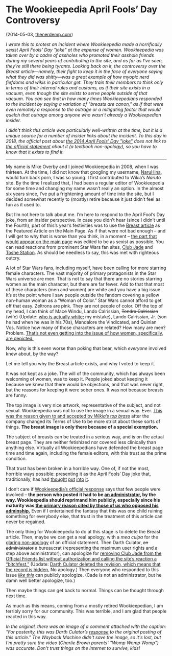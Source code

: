 # The Wookieepedia April Fools’ Day Controversy

(2014-05-03, [thenerdemp.com](https://web.archive.org/web/20150328050520/http://thenerdemp.com/the-wookieepedia-controversy/))

*I wrote this to protest an incident where Wookieepedia made a horrifically sexist April Fools' Day "joke" at the expense of women.
Wookieepedia was taken over by a cadre of assholes who promoted their asshole friends during my several years 
of contributing to the site, and as far as I've seen, they're still there being tyrants. Looking back on it, the controversy over the Breast article&mdash;namely, their fight to keep it in the face of everyone saying what they did was shitty&mdash;was a great example of how myopic nerd fiefdoms and wikis in particular get. They train their members to think only in terms of their internal rules and customs, as if their site exists in a vacuum, even though the site exists to serve people outside of that vacuum. You can see that in how many times Wookieepedians responded to the incident by saying a variation of "breasts are canon," as if that were even remotely a response to the outrage or a mitigating factor that would quelch that outrage among anyone who wasn't already a Wookieepedian insider.*

*I didn't think this article was particularly well-written at the time, but it is a unique source for a number of insider links about the incident. To this day in 2018, the official post about [the 2014 April Fools' Day "joke"](https://starwars.wikia.com/wiki/Wookieepedia:April_Fools'_Day_2014) does not link to [the official statement](http://starwars.wikia.com/wiki/Wookieepedia:April_Fools'_Day_2014/Statement) about it (a textbook non-apology), so you have to know that it exists to find it.*

-----

My name is Mike Overby and I joined Wookieepedia in 2008, when I was thirteen. At the time, I did not know that googling my username, [NaruHina](https://web.archive.org/web/20150328050520/http://starwars.wikia.com/wiki/User:NaruHina), would turn back porn, I was so young. I first contributed to Wikia’s *Naruto* site. By the time I realized that, I had been a regular editor of Wookieepedia for some time and changing my name wasn’t really an option. In the almost six years since, I’ve put a frightening amount of time into the site, but I decided somewhat recently to (mostly) retire because it just didn’t feel as fun as it used to.

But I’m not here to talk about me. I’m here to respond to the April Fool’s Day joke, from an insider perspective. In case you didn’t hear (since I didn’t until the Fourth), part of this’s year’s festivities was to use the [Breast article](https://web.archive.org/web/20150328050520/http://starwars.wikia.com/wiki/Breast) as the Featured Article on the Main Page. As if that were not bad enough – and I will get to why that is worse than you think, in a moment – [the part that would appear on the main page](https://web.archive.org/web/20150328050520/http://starwars.wikia.com/wiki/Wookieepedia:April_Fools%27_Day_2014/Breast) was edited to be as sexist as possible. You can read reactions from prominent Star Wars fan sites, [Club Jade](https://web.archive.org/web/20150328050520/http://clubjade.net/?p=57599) and [Toshe Station](https://web.archive.org/web/20150328050520/http://tosche-station.net/wookieepedias-apology-falls-well-short/). As should be needless to say, this was met with righteous outcry.

A lot of Star Wars fans, including myself, have been calling for more starring female characters. The vast majority of primary protagonists in the Star Wars universe are men. That is not to say that there are no stories starring women as the main character, but there are far fewer. Add to that that most of these characters (men and women) are white and you have a big issue. It’s at the point where I saw people outside the fandom covering a yellow non-human woman as a “Woman of Color.” Star Wars cannot afford to get off that easy. Zeltrons are pink. They are not people of color. Off the top of my head, I can think of Mace Windu, Lando Calrissian, ~~Tendra Calrissian~~ (wife) (Update: [who is actually white](https://web.archive.org/web/20150328050520/http://starwars.wikia.com/wiki/Tendra_Risant_Calrissian); my mistake), Lando Calrissian, Jr. (son he had when he was in his 70s), Mandalore the Vindicated, and Quinlan Vos. Notice how many of those characters are related? How many are men? Problem. [That’s not even getting into the issue of how women, specifically, are depicted.](https://web.archive.org/web/20150328050520/http://clubjade.net/?p=37452)

Now, why is this even worse than poking that bear, which *everyone* involved knew about, by the way?

Let me tell you why the Breast article exists, and why I voted to keep it.

It was not kept as a joke. The will of the community, which has always been welcoming of women, was to keep it. People joked about keeping it because we knew that there would be objections, and that was never right, but the reasons for keeping it were sober ones. It was not because breasts are funny.

The top image is very nice artwork, representative of the subject, and not sexual. Wookieepedia was not to use the image in a sexual way. Ever. [This was the reason given to and accepted by *Wikia’s top brass*](https://web.archive.org/web/20150328050520/http://starwars.wikia.com/wiki/Forum:SH:Aayla_Secura_and_Wikia%27s_TOU) after the company changed its Terms of Use to be more strict about these sorts of things. **The breast image is only there because of a special exemption.**

The subject of breasts can be treated in a serious way, and is on the actual breast page. They are neither fetishized nor covered less clinically than anything else. Virtually all Wookieepedians have defended the breast page time and time again, including the female editors, with this trust as the prime condition.

That trust has been broken in a horrible way. One of, if not the most, horrible ways possible: presenting it as the April Fools’ Day joke that, traditionally, has had [thought](https://web.archive.org/web/20150328050520/http://starwars.wikia.com/wiki/Wookieepedia:April_Fools%27_Day_2008) [put](https://web.archive.org/web/20150328050520/http://starwars.wikia.com/wiki/Wookieepedia:April_Fools%27_Day_2009) [into](https://web.archive.org/web/20150328050520/http://starwars.wikia.com/wiki/Wookieepedia:April_Fools%27_Day_2010) [it](https://web.archive.org/web/20150328050520/http://starwars.wikia.com/wiki/Wookieepedia:April_Fools%27_Day_2011).

I don’t care if [Wookieepedia’s official response](https://web.archive.org/web/20150328050520/http://starwars.wikia.com/wiki/Wookieepedia:April_Fools%27_Day_2014/Statement) says that few people were involved – **the person who posted it had to be [an administrator](https://web.archive.org/web/20150328050520/http://starwars.wikia.com/wiki/Wookieepedia:Featured_article_queue/Week_14,_2014/0?oldid=4813670), by the way. Wookieepedia should reprimand him publicly, especially since his maturity was [the primary reason cited by those of us who opposed his adminship.](https://web.archive.org/web/20150328050520/http://starwars.wikia.com/wiki/Wookieepedia:Requests_for_user_rights/RFA_archive/JangFett)** Even if I entertained the fantasy that this was one child ruining something for everybody else, that trust in the treatment of this article can never be regained.

The only thing for Wookieepedia to do at this stage is to delete the Breast article. Then, maybe we can get a real apology, with a *mea culpa* for the [glaring non-apology](https://web.archive.org/web/20150328050520/http://tosche-station.net/wookieepedias-apology-falls-well-short/) of an official statement. Then Darth Culator, ~~an administrator~~ a bureaucrat (representing the maximum user rights and a step above administrator), can apologize for [removing Club Jade from the Official Friends list without authorization and calling the site’s reaction a “bitchfest.”](https://web.archive.org/web/20150328050520/http://starwars.wikia.com/index.php?title=Template:Mainpage-friends&diff=4817343&oldid=4816224) (Update: [Darth Culator deleted the revision, which means that the record is hidden.](https://web.archive.org/web/20150328050520/http://starwars.wikia.com/wiki/Special:Log/delete?page=Template:Mainpage-friends) No apology.) Then everyone who responded to this issue [*like this*](https://web.archive.org/web/20171008131804/http://clubjade.net/why-the-wookieepedia-article-on-breasts-is-a-big-deal/#comment-63198) can publicly apologize. (Cade is not an administrator, but he damn well better apologize, too.)

Then maybe things can get back to normal. Things can be thought through next time.

As much as this means, coming from a mostly retired Wookieepedian, I am terribly sorry for our community. This was terrible, and I am glad that people reacted in this way.

*In the original, there was an image of a comment attached with the caption: "For posterity, this was Darth Culator’s [response](https://web.archive.org/web/20150323223418/https://www.youtube.com/watch?v=k6p1Ck0ab80) to the original posting of this article." The Wayback Machine didn't save the image, so it's lost, but I'm pretty sure the video (Charlie Brown parents' "Womp Womp Womp") was accurate. Don't trust things on the Internet to survive, kids!*
